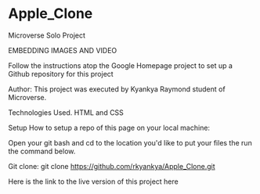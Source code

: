 # Apple_Clone
Microverse Solo Project

EMBEDDING IMAGES AND VIDEO

Follow the instructions atop the Google Homepage project to set up a Github repository for this project 


Author:
This project was executed by Kyankya Raymond student of Microverse.

Technologies Used.
HTML and CSS

Setup
How to setup a repo of this page on your local machine:

Open your git bash and cd to the location you'd like to put your files the run the command below.

Git clone: git clone https://github.com/rkyankya/Apple_Clone.git

Here is the link to the live version of this project here

